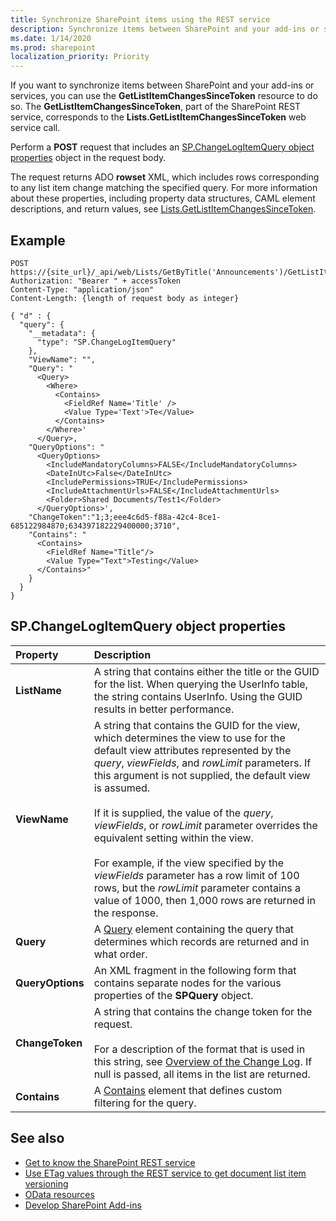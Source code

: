 ```yaml
---
title: Synchronize SharePoint items using the REST service
description: Synchronize items between SharePoint and your add-ins or services by using the GetListItemChangesSinceToken resource, part of the SharePoint REST service.
ms.date: 1/14/2020
ms.prod: sharepoint
localization_priority: Priority
---
```


If you want to synchronize items between SharePoint and your add-ins or services, you can use the **GetListItemChangesSinceToken** resource to do so. The **GetListItemChangesSinceToken**, part of the SharePoint REST service, corresponds to the **Lists.GetListItemChangesSinceToken** web service call.

Perform a **POST** request that includes an [SP.ChangeLogItemQuery object properties](#bk_props) object in the request body.

The request returns ADO **rowset** XML, which includes rows corresponding to any list item change matching the specified query. For more information about these properties, including property data structures, CAML element descriptions, and return values, see [Lists.GetListItemChangesSinceToken](https://msdn.microsoft.com/library/office/jj247029.aspx).

## Example

```http
POST https://{site_url}/_api/web/Lists/GetByTitle('Announcements')/GetListItemChangesSinceToken`
Authorization: "Bearer " + accessToken
Content-Type: "application/json"
Content-Length: {length of request body as integer}

{ "d" : {
  "query": {
    "__metadata": {
      "type": "SP.ChangeLogItemQuery"
    },
    "ViewName": "",
    "Query": "
      <Query>
        <Where>
          <Contains>
            <FieldRef Name='Title' />
            <Value Type='Text'>Te</Value>
          </Contains>
        </Where>'
      </Query>,
    "QueryOptions": "
      <QueryOptions>
        <IncludeMandatoryColumns>FALSE</IncludeMandatoryColumns>
        <DateInUtc>False</DateInUtc>
        <IncludePermissions>TRUE</IncludePermissions>
        <IncludeAttachmentUrls>FALSE</IncludeAttachmentUrls>
        <Folder>Shared Documents/Test1</Folder>
      </QueryOptions>',
    "ChangeToken":"1;3;eee4c6d5-f88a-42c4-8ce1-685122984870;634397182229400000;3710",
    "Contains": "
      <Contains>
        <FieldRef Name="Title"/>
        <Value Type="Text">Testing</Value>
      </Contains>"
    }
  }
}
```

## SP.ChangeLogItemQuery object properties

|**Property**|**Description**|
|:-----|:-----|
|**ListName**|A string that contains either the title or the GUID for the list. When querying the UserInfo table, the string contains UserInfo. Using the GUID results in better performance.|
|**ViewName**|A string that contains the GUID for the view, which determines the view to use for the default view attributes represented by the _query_, _viewFields_, and _rowLimit_ parameters. If this argument is not supplied, the default view is assumed.<br/><br/>If it is supplied, the value of the _query_,  _viewFields_, or _rowLimit_ parameter overrides the equivalent setting within the view.<br/><br/>For example, if the view specified by the _viewFields_ parameter has a row limit of 100 rows, but the _rowLimit_ parameter contains a value of 1000, then 1,000 rows are returned in the response.|
|**Query**|A [Query](https://msdn.microsoft.com/library/ms471093.aspx) element containing the query that determines which records are returned and in what order.|
|**QueryOptions**|An XML fragment in the following form that contains separate nodes for the various properties of the **SPQuery** object.|
|**ChangeToken**|A string that contains the change token for the request.<br/><br/>For a description of the format that is used in this string, see [Overview of the Change Log](https://msdn.microsoft.com/library/bb417456.aspx). If null is passed, all items in the list are returned.|
|**Contains**|A [Contains](https://msdn.microsoft.com/library/ms196501.aspx) element that defines custom filtering for the query.|

## See also

- [Get to know the SharePoint REST service](get-to-know-the-sharepoint-rest-service.md)
- [Use ETag values through the REST service to get document list item versioning](working-with-lists-and-list-items-with-rest.md#using-etag-values-to-determine-document-and-list-item-versioning)
- [OData resources](get-to-know-the-sharepoint-rest-service.md#odata-resources)
- [Develop SharePoint Add-ins](develop-sharepoint-add-ins.md)
